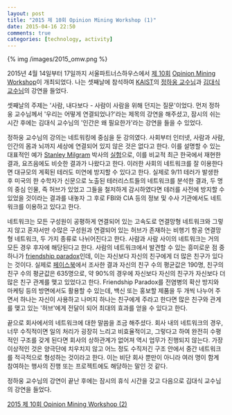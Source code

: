 ```yaml
---
layout: post
title: "2015 제 10회 Opinion Mining Workshop (1)"
date: 2015-04-16 22:50
comments: true
categories: [technology, activity]
---
```


{% img /images/2015_omw.png %}

2015년 4월 14일부터 17일까지 서울파트너스하우스에서 [제 10회](http://omw.or.kr/10th/section1.html) [Opinion Mining Workshop](http://omw.or.kr)이 개최되었다. 나는 셋째날에 참석하여 [KAIST](http://www.kaist.ac.kr/html/kr/index.html)의 [정하웅 교수님](http://stat.kaist.ac.kr)과 [김대식 교수님](http://brain.kaist.ac.kr/publication_domcon.html)의 강연을 들었다.

<!--more-->

셋째날의 주제는 '사람, 내다보다 - 사람이 사람을 위해 던지는 질문'이었다. 먼저 정하웅 교수님께서 '우리는 어떻게 연결되었나?'라는 제목의 강연을 해주셨고, 잠시의 쉬는 시간 후에는 김대식 교수님의 '인간은 왜 필요한가'라는 강연을 들을 수 있었다.

정하웅 교수님의 강의는 네트워킹에 중심을 둔 강의였다. 사회부터 인터넷, 사람과 사람, 인간의 몸과 뇌까지 세상에 연결되어 있지 않은 것은 없다고 한다. 이를 설명할 수 있는 대표적인 예가 [Stanley Milgram](http://en.wikipedia.org/wiki/Stanley_Milgram) 박사의 [실험](http://en.wikipedia.org/wiki/Milgram_experiment)으로, 이를 비교적 최근 한국에서 재현한 결과, 요즈음에도 비슷한 결과가 나왔다고 한다. 이러한 사회의 네트워크를 잘 이용한다면 대규모의 게획된 테러도 미연에 방지할 수 있다고 한다. 실제로 9/11 테러가 발생한 후 미국의 한 수학자가 신문으로 노출된 테러리스트들의 네트워크를 분석한 결과, 두 명의 중심 인물, 즉 허브가 있었고 그들을 철저하게 감시하였다면 테러를 사전에 방지할 수 있었을 것이라는 결과를 내놓자 그 후로 FBI와 CIA 등의 정보 및 수사 기관에서도 네트워크를 이용하고 있다고 한다.

네트워크는 모든 구성원이 공평하게 연결되어 있는 고속도로 연결망형 네트워크와 그렇지 않고 혼자서만 수많은 구성원과 연결되어 있는 허브가 존재하는 비행기 항공 연결망형 네트워크, 두 가지 종류로 나뉘어진다고 한다. 사람과 사람 사이의 네트워크는 거의 모든 경우 후자에 해당된다고 한다. 사람의 네트워크에서 발견할 수 있는 흥미로운 점 중 하나가 [friendship paradox](http://en.wikipedia.org/wiki/Friendship_paradox)인데, 이는 자신보다 자신의 친구에게 더 많은 친구가 있다는 것이다. 실제로 [페이스북](https://www.facebook.com/)에서 조사한 결과 자신의 친구 수의 평균값은 190명, 친구의 친구 수의 평균값은 635명으로, 약 90%의 경우에 자신보다 자신의 친구가 자신보다 더 많은 친구 관계를 맺고 있었다고 한다. Friendship Paradox를 전염병의 확산 방지와 마케팅 등의 방면에서도 활용할 수 있는데, 백신 또는 홍보할 제품을 두 개씩 나누어 주면서 하나는 자신이 사용하고 나머지 하나는 친구에게 주라고 한다면 많은 친구와 관게를 맺고 있는 '허브'에게 전달이 되어 최대의 효과를 얻을 수 있다고 한다.

끝으로 회사에서의 네트워크에 대한 말씀을 조금 해주셨다. 회사 내의 네트워크의 경우, 너무 수직적이면 일의 처리가 굉장히 느리고 비효율적이고, 그렇다고 하여 완전히 수평적인 구조를 갖게 된다면 회사의 상하관계가 없어져 역시 업무가 진행되지 않는다. 가장 이상적인 것은 양극단에 치우치지 않고 어느 정도 수직저긴 구조 안에서 중간 네트워크를 적극적으로 형성하는 것이라고 한다. 이는 비단 회사 뿐만이 아니라 여러 명이 함계 참여하는 행사의 진행 또는 프로젝트에도 해당하는 말인 것 같다.

정하웅 교수님의 강연이 끝난 후에는 잠시의 휴식 시간을 갖고 다음으로 김대식 교수님의 강연을 들었다.

[2015 제 10회 Opinion Mining Workshop (2)](/blog/2015/04/16/10th-open-mining-workshop-pt-2/)

